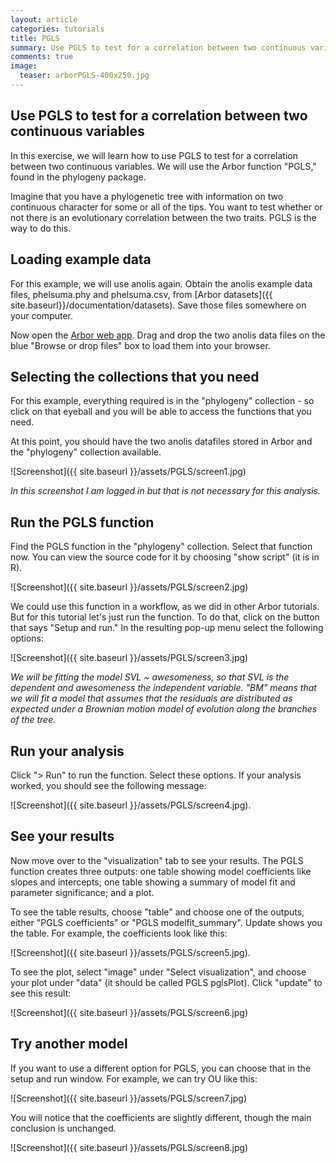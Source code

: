 ```yaml
---
layout: article
categories: tutorials
title: PGLS
summary: Use PGLS to test for a correlation between two continuous variables
comments: true
image:
  teaser: arborPGLS-400x250.jpg
---
```


## Use PGLS to test for a correlation between two continuous variables

In this exercise, we will learn how to use PGLS to test for a correlation between two continuous variables. We will use the Arbor function "PGLS," found in the phylogeny package.

Imagine that you have a phylogenetic tree with information on two continuous character for some or all of the tips. You want to test whether or not there is an evolutionary correlation between the two traits. PGLS is the way to do this.

## Loading example data

For this example, we will use anolis again. Obtain the anolis example data files, phelsuma.phy and phelsuma.csv, from [Arbor datasets]({{ site.baseurl}}/documentation/datasets). Save those files somewhere on your computer.

Now open the [Arbor web app](http://arborclassic.arborworkflows.com:9080). Drag and drop the two anolis data files on the blue "Browse or drop files" box to load them into your browser.

## Selecting the collections that you need

For this example, everything required is in the "phylogeny" collection - so click on that eyeball and you will be able to access the functions that you need.

At this point, you should have the two anolis datafiles stored in Arbor and the "phylogeny" collection available.

![Screenshot]({{ site.baseurl }}/assets/PGLS/screen1.jpg)

*In this screenshot I am logged in but that is not necessary for this analysis.*

## Run the PGLS function

Find the PGLS function in the "phylogeny" collection. Select that function now. You can view the source code for it by choosing "show script" (it is in R).

![Screenshot]({{ site.baseurl }}/assets/PGLS/screen2.jpg)

We could use this function in a workflow, as we did in other Arbor tutorials. But for this tutorial let's just run the function. To do that, click on the button that says "Setup and run." In the resulting pop-up menu select the following options:

![Screenshot]({{ site.baseurl }}/assets/PGLS/screen3.jpg)

*We will be fitting the model SVL ~ awesomeness, so that SVL is the dependent and awesomeness the independent variable. "BM" means that we will fit a model that assumes that the residuals are distributed as expected under a Brownian motion model of evolution along the branches of the tree.*

## Run your analysis

Click "> Run" to run the function. Select these options. If your analysis worked, you should see the following message:

![Screenshot]({{ site.baseurl }}/assets/PGLS/screen4.jpg).


## See your results

Now move over to the "visualization" tab to see your results. The PGLS function creates three outputs: one table showing model coefficients like slopes and intercepts; one table showing a summary of model fit and parameter significance; and a plot.

To see the table results, choose "table" and choose one of the outputs, either "PGLS coefficients" or "PGLS modelfit_summary". Update shows you the table. For example, the coefficients look like this:

![Screenshot]({{ site.baseurl }}/assets/PGLS/screen5.jpg).

To see the plot, select "image" under "Select visualization", and choose your  plot under "data" (it should be called PGLS pglsPlot). Click "update" to see this result:

![Screenshot]({{ site.baseurl }}/assets/PGLS/screen6.jpg)

## Try another model

If you want to use a different option for PGLS, you can choose that in the setup and run window. For example, we can try OU like this:

![Screenshot]({{ site.baseurl }}/assets/PGLS/screen7.jpg)

You will notice that the coefficients are slightly different, though the main conclusion is unchanged.

![Screenshot]({{ site.baseurl }}/assets/PGLS/screen8.jpg)
